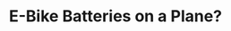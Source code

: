 ---
layout: community
category: community
title: "E-Bike Batteries on a Plane?"
description: "Has anyone flown with a ebike batttery? I hear its better as a carry on , if your battery catches fire the cabin attendants can get to it to put out the fire rather than having the whole plane go down, burning in the luggage hold.."
isTopLevel: false
isSingleLevel: false
isArticle: false
datePublished: 2022-06-22 12:06:00 +0300
dateModified: 2022-06-22 12:06:00 +0300
published: false
---